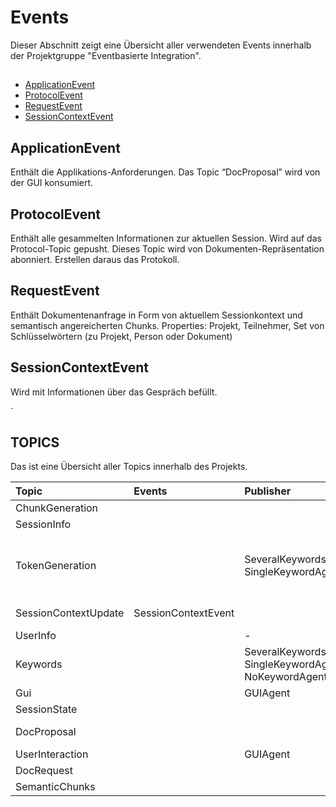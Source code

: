 # Events
Dieser Abschnitt zeigt eine Übersicht aller verwendeten Events innerhalb der Projektgruppe "Eventbasierte Integration". 


##  
- [ApplicationEvent](#applicationevent)
- [ProtocolEvent](#protocolevent)
- [RequestEvent](#reqeustevent)
- [SessionContextEvent](#sessioncontextevent)



## ApplicationEvent
Enthält die Applikations-Anforderungen. Das Topic “DocProposal” wird von der GUI konsumiert. 
## ProtocolEvent
Enthält alle gesammelten Informationen zur aktuellen Session. Wird auf das Protocol-Topic gepusht. Dieses Topic wird von Dokumenten-Repräsentation abonniert. Erstellen daraus das Protokoll.
## RequestEvent
Enthält Dokumentenanfrage in Form von aktuellem Sessionkontext und semantisch angereicherten Chunks.
Properties: Projekt, Teilnehmer, Set von Schlüsselwörtern (zu Projekt, Person oder Dokument)
## SessionContextEvent
Wird mit Informationen über das Gespräch befüllt.


`

## TOPICS
Das ist eine Übersicht aller Topics innerhalb des Projekts.



| Topic | Events | Publisher | Subscriber |
| :---- | :---- | :---- |:---- |
|  ChunkGeneration|  |  | SentenceAgent |
| SessionInfo | |  | ProtocolAgent |
| TokenGeneration |  | SeveralKeywordsAgent, SingleKeywordAgent |TokenizeAgent, ProtocolAgent, RequestAgent, SessionContextAgent, ActivityAgent
| SessionContextUpdate |SessionContextEvent |  | SessionContextAgent, RequestAgent |
| UserInfo | | - | ProtocolAgent |
| Keywords | | SeveralKeywordsAgent, SingleKeywordAgent, NoKeywordAgent| TokenizeAgent |
| Gui | | GUIAgent | GUIAgent |
| SessionState |  |  | GUIAgent |
| DocProposal |  |  | GUIAgent, DocProposal |
| UserInteraction | | GUIAgent |  |
| DocRequest |  |  |  |
| SemanticChunks |  |  |  |
